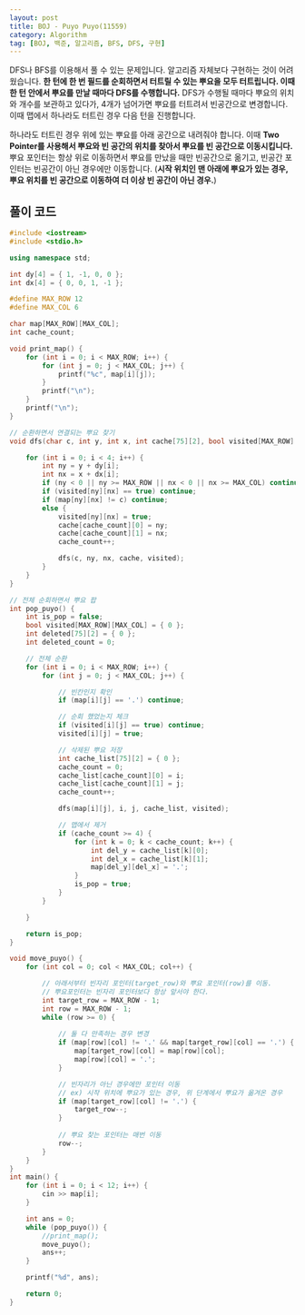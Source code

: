 ```yaml
---
layout: post
title: BOJ - Puyo Puyo(11559)
category: Algorithm
tag: [BOJ, 백준, 알고리즘, BFS, DFS, 구현]
---
```


DFS나 BFS를 이용해서 풀 수 있는 문제입니다. 알고리즘 자체보다 구현하는 것이 어려웠습니다. **한 턴에 한 번 필드를 순회하면서 터트릴 수 있는 뿌요을 모두 터트립니다. 이때 한 턴 안에서 뿌요를 만날 때마다 DFS를 수행합니다.** DFS가 수행될 때마다 뿌요의 위치와 개수를 보관하고 있다가, 4개가 넘어가면 뿌요를 터트려서 빈공간으로 변경합니다. 이때 맵에서 하나라도 터트린 경우 다음 턴을 진행합니다.

하나라도 터트린 경우 위에 있는 뿌요를 아래 공간으로 내려줘야 합니다. 이때 **Two Pointer를 사용해서 뿌요와 빈 공간의 위치를 찾아서 뿌요를 빈 공간으로 이동시킵니다.** 뿌요 포인터는 항상 위로 이동하면서 뿌요를 만났을 때만 빈공간으로 옮기고, 빈공간 포인터는 빈공간이 아닌 경우에만 이동합니다. (**시작 위치인 맨 아래에 뿌요가 있는 경우, 뿌요 위치를 빈 공간으로 이동하여 더 이상 빈 공간이 아닌 경우.**)

## 풀이 코드
```cpp
#include <iostream>
#include <stdio.h>

using namespace std;

int dy[4] = { 1, -1, 0, 0 };
int dx[4] = { 0, 0, 1, -1 };

#define MAX_ROW 12
#define MAX_COL 6

char map[MAX_ROW][MAX_COL];
int cache_count;

void print_map() {
	for (int i = 0; i < MAX_ROW; i++) {
		for (int j = 0; j < MAX_COL; j++) {
			printf("%c", map[i][j]);
		}
		printf("\n");
	}
	printf("\n");
}

// 순환하면서 연결되는 뿌요 찾기
void dfs(char c, int y, int x, int cache[75][2], bool visited[MAX_ROW][MAX_COL]) {

	for (int i = 0; i < 4; i++) {
		int ny = y + dy[i];
		int nx = x + dx[i];
		if (ny < 0 || ny >= MAX_ROW || nx < 0 || nx >= MAX_COL) continue;
		if (visited[ny][nx] == true) continue;
		if (map[ny][nx] != c) continue;
		else {
			visited[ny][nx] = true;
			cache[cache_count][0] = ny;
			cache[cache_count][1] = nx;
			cache_count++;

			dfs(c, ny, nx, cache, visited);
		}
	}
}

// 전체 순회하면서 뿌요 팝
int pop_puyo() {
	int is_pop = false;
	bool visited[MAX_ROW][MAX_COL] = { 0 };
	int deleted[75][2] = { 0 };
	int deleted_count = 0;

	// 전체 순환
	for (int i = 0; i < MAX_ROW; i++) {
		for (int j = 0; j < MAX_COL; j++) {

			// 빈칸인지 확인
			if (map[i][j] == '.') continue;

			// 순회 했었는지 체크
			if (visited[i][j] == true) continue;
			visited[i][j] = true;

			// 삭제된 뿌요 저장
			int cache_list[75][2] = { 0 };
			cache_count = 0;
			cache_list[cache_count][0] = i;
			cache_list[cache_count][1] = j;
			cache_count++;

			dfs(map[i][j], i, j, cache_list, visited);

			// 맵에서 제거
			if (cache_count >= 4) {
				for (int k = 0; k < cache_count; k++) {
					int del_y = cache_list[k][0];
					int del_x = cache_list[k][1];
					map[del_y][del_x] = '.';
				}
				is_pop = true;
			}
		}

	}

	return is_pop;
}

void move_puyo() {
	for (int col = 0; col < MAX_COL; col++) {

		// 아래서부터 빈자리 포인터(target_row)와 뿌요 포인터(row)를 이동.
		// 뿌요포인터는 빈자리 포인터보다 항상 앞서야 한다.
		int target_row = MAX_ROW - 1;
		int row = MAX_ROW - 1;
		while (row >= 0) { 
			
			// 둘 다 만족하는 경우 변경
			if (map[row][col] != '.' && map[target_row][col] == '.') {
				map[target_row][col] = map[row][col];
				map[row][col] = '.';
			}

			// 빈자리가 아닌 경우에만 포인터 이동
			// ex) 시작 위치에 뿌요가 있는 경우, 위 단계에서 뿌요가 옮겨온 경우
			if (map[target_row][col] != '.') {
				target_row--;
			}
			
			// 뿌요 찾는 포인터는 매번 이동
			row--;
		}
	}
}
int main() {
	for (int i = 0; i < 12; i++) {
		cin >> map[i];
	}

	int ans = 0;
	while (pop_puyo()) {
		//print_map();
		move_puyo();
		ans++;
	}

	printf("%d", ans);

	return 0;
}
```
